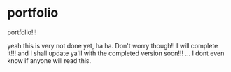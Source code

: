 # portfolio
 portfolio!!!

yeah this is very not done yet, ha ha.
Don't worry though!! I will complete it!!! and I shall update ya'll with the completed version soon!!!
...
I dont even know if anyone will read this.
